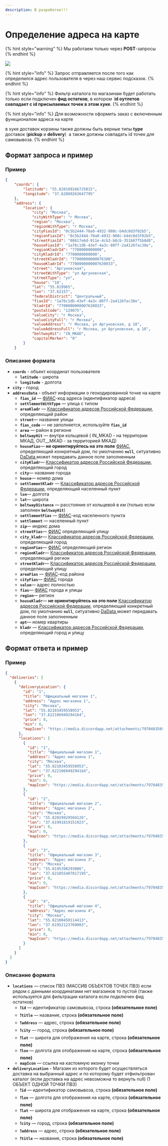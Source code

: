 ```yaml
---
description: В разработке!!!
---
```


# Определение адреса на карте

{% hint style="warning" %}
Мы работаем только через **POST**-запросы
{% endhint %}

![](<../../.gitbook/assets/image (5).png>)

{% hint style="info" %}
Запрос отправляется после того как определился адрес пользователя в через наш сервис подсказок.
{% endhint %}

{% hint style="info" %}
Фильтр каталога по магазинам будет работать только если подключен **фид остатков**, в котором  **id оутлетов совпадает с id присылаемых точек в этом хуке**. &#x20;
{% endhint %}

{% hint style="info" %}
Для возможности оформить заказ с включенным функционалом адреса на карте&#x20;

в хуке доставок корзины также должны быть верные типы **type** доставок (**pickup** и **delivery**)  а также должны совпадать id точек для самовывоза.
{% endhint %}

## Формат запроса и пример

### Пример

```json
{
	"coords": {
		"latitude": "55.820189166725015",
		"longitude": "37.62089263647795"
	},
	"address": {
		"location": {
			"city": "Москва",
			"cityWithType": "г Москва",
			"region": "Москва",
			"regionWithType": "г Москва",
			"cityFiasId": "0c5b2444-70a0-4932-980c-b4dc0d3f02b5",
			"regionFiasId": "0c5b2444-70a0-4932-980c-b4dc0d3f02b5",
			"streetFiasId": "08617e6d-911e-4cb3-b8cb-351b87f5b8d8",
			"houseFiasId": "1a76c1db-43ef-4a3c-80ff-2a4126fac38e",
			"regionKladrId": "7700000000000",
			"cityKladrId": "7700000000000",
			"streetKladrId": "77000000000076300",
			"houseKladrId": "7700000000007630033",
			"street": "Аргуновская",
			"streetWithType": "ул Аргуновская",
			"streetType": "ул",
			"house": "18",
			"lat": "55.819965",
			"lon": "37.62157",
			"federalDistrict": "Центральный",
			"fiasId": "1a76c1db-43ef-4a3c-80ff-2a4126fac38e",
			"kladrId": "7700000000007630033",
			"postalCode": "129075",
			"valueCity": "г Москва",
			"valueCityFull": "г Москва",
			"valueAddress": "г Москва, ул Аргуновская, д 18",
			"valueAddressFull": "г Москва, ул Аргуновская, д 18",
			"beltwayHit": "IN_MKAD",
			"capitalMarker": "0"
		}
	}
```

### Описание формата

* **`coords`** - объект координат пользователя
  * **`latitude`** - широта
  * **`longitude`** - долгота
* **`city`** - город
* **`addressData`** - объект информации о геокодированной точке на карте
  * **`fias_id`** — [ФИАС](https://www.alta.ru/fias)-код адреса (идентификатор адреса)
  * **`settlementWithType`** — улица с типом
  * **`areaKladr`** — [Классификатор адресов Российской Федерации](https://www.alta.ru/fias/), определяющий район
  * **`street`**— название улицы
  * **`fias_code`** — не заполняется, используйте **`fias_id`**
  * **`area`** — район в регионе
  * **`beltwayHit`** — внутри кольцевой ( IN_MKAD - на территории МКАД, OUT\__MKAD - за территорией МКАД)
  * **`houseFias`**— **не ориентируйтесь на это поле** [ФИАС](https://www.alta.ru/fias), определяющий конкретный дом, по умолчанию **`null`**, ситуативно [DaData ](https://dadata.ru/)может передавать данное поле заполненным
  * **`cityKladr`**— [Классификатор адресов Российской Федерации](https://www.alta.ru/fias/), определяющий город
  * **`city`**— название города
  * **`house`**— номер дома
  * **`settlementKladr`** — [Классификатор адресов Российской Федерации](https://www.alta.ru/fias/), определяющий населенный пункт
  * **`lon`**— долгота
  * **`lat`**— широта&#x20;
  * **`beltwayDistance`** — расстояние от кольцевой в км (только если заполнен **`beltwayHit`**)
  * **`settlementFias`** — [ФИАС](https://www.alta.ru/fias)-код населенного пункта
  * **`settlement`** — населенный пункт
  * **`zip`**— индекс дома
  * **`streetFias`**— [ФИАС](https://www.alta.ru/fias) определяющий улицу
  * **`city_kladr`**— [Классификатор адресов Российской Федерации](https://www.alta.ru/fias/), определяющий город
  * **`regionFias`**— [ФИАС](https://www.alta.ru/fias) определяющий регион
  * **`regionKladr`**— [Классификатор адресов Российской Федерации](https://www.alta.ru/fias/), определяющий регион
  * **`streetKladr`**— [Классификатор адресов Российской Федерации](https://www.alta.ru/fias/), определяющий  улицу
  * **`areaFias`** — [ФИАС](https://www.alta.ru/fias)-код района
  * **`cityFias`**— [ФИАС](https://www.alta.ru/fias) города&#x20;
  * **`value`**— адрес полностью
  * **`fias`**— [ФИАС](https://www.alta.ru/fias) города и улицы
  * **`region`**— регион
  * **`houseKladr`**— **не ориентируйтесь на это поле** [Классификатор адресов Российской Федерации](https://www.alta.ru/fias/), определяющий конкретный дом, по умолчанию **`null`**, ситуативно [DaData ](https://dadata.ru/)может передавать данное поле заполненным
  * **`apt`**— номер квартиры
  * **`kladr`** — [Классификатор адресов Российской Федерации](https://www.alta.ru/fias/), определяющий  город и улицу

## Формат ответа и пример

### Пример

```json
{
  "deliveries": [
    {
      "deliveryLocation": {
        "id": "1",
        "title": "Официальный магазин 1",
        "address": "Адрес магазина 1",
        "city": "Москва",
        "lat": "55.82103459558953",
        "lon": "37.622106949294164",
        "price": 0,
        "min": 0,
        "mapIcon": "https://media.discordapp.net/attachments/797048356953260083/1086305227587723354/image.png"
      },
      "locations": [
        {
          "id": "1",
          "title": "Официальный магазин 1",
          "address": "Адрес магазина 1",
          "city": "Москва",
          "lat": "55.82103459558953",
          "lon": "37.622106949294164",
          "price": 0,
          "min": 0,
          "mapIcon": "https://media.discordapp.net/attachments/797048356953260083/1086305227587723354/image.png"
        },
        {
          "id": "2",
          "title": "Официальный магазин 2",
          "address": "Адрес магазина 2",
          "city": "Москва",
          "lat": "55.82029929504126",
          "lon": "37.61991819151923",
          "price": 0,
          "min": 0,
          "mapIcon": "https://media.discordapp.net/attachments/797048356953260083/1086305227587723354/image.png"
        },
        {
          "id": "3",
          "title": "Официальный магазин 3",
          "address": "Адрес магазина 3",
          "city": "Москва",
          "lat": "55.8195398293086",
          "lon": "37.621055407817195",
          "price": 0,
          "min": 0,
          "mapIcon": "https://media.discordapp.net/attachments/797048356953260083/1086305227587723354/image.png"
        },
        {
          "id": "4",
          "title": "Официальный магазин 4",
          "address": "Адрес магазина 4",
          "city": "Москва",
          "lat": "55.82100450114413",
          "lon": "37.61952123769003",
          "price": 0,
          "min": 0,
          "mapIcon": "https://media.discordapp.net/attachments/797048356953260083/1086305227587723354/image.png"
        }
      ]
    }
  ]
}
```

### Описание формата

* **`locations`** — список ПВЗ (МАССИВ ОБЪЕКТОВ ТОЧЕК ПВЗ) если рядом с данными координатами нет магазинов то пустой (также используется для фильтрации каталога если подключен фид остатков)
  * :exclamation:**`id`** — идентификатор самовывоза, строка **(обязательное поле)**
  * :exclamation:**`title`** — название, строка **(обязательное поле)**
  * :exclamation:**`address`** — адрес, строка **(обязательное поле)**
  * :exclamation:**`city`** — город, строка **(обязательное поле)**
  * :exclamation:**`lat`** — широта для отображения на карте, строка **(обязательное поле)**
  * :exclamation:**`lon`** — долгота для отображения на карте, строка **(обязательное поле)**
  * **`mapIcon`** —  ссылка на кастомную иконку точки
* **`deliveryLocation`** - Магазин из которого будет осуществляться доставка на выбранный адрес и по которому будет отфильтрован каталог (если доставка на адрес невозможна то вернуть null) (1 ОБЪЕКТ ОДНОЙ ТОЧКИ ПВЗ)
  * :exclamation:**`id`** — идентификатор самовывоза, строка **(обязательное поле)**
  * :exclamation:**`lon`** — долгота для отображения на карте, строка **(обязательное поле)**
  * :exclamation:**`lat`** — широта для отображения на карте, строка **(обязательное поле)**
  * :exclamation:**`city`** — город, строка **(обязательное поле)**
  * :exclamation:**`address`** — адрес, строка **(обязательное поле)**
  * :exclamation:**`title`** — название, строка **(обязательное поле)**
